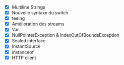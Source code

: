 - [X] Multiline Strings
- [X] Nouvelle syntaxe du switch
- [X] teeing
- [X] Amélioration des streams
- [X] Var
- [X] NullPointerException & IndexOutOfBoundsException
- [X] Sealed interface
- [X] InstantSource
- [X] instanceof
- [X] HTTP client